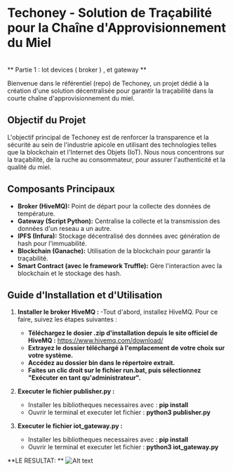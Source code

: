 # Techoney - Solution de Traçabilité pour la Chaîne d'Approvisionnement du Miel
<br>
** Partie 1 : Iot devices ( broker ) , et gateway **

Bienvenue dans le référentiel (repo) de Techoney, un projet dédié à la création d'une solution décentralisée pour garantir la traçabilité dans la courte chaîne d'approvisionnement du miel.

## Objectif du Projet

L'objectif principal de Techoney est de renforcer la transparence et la sécurité au sein de l'industrie apicole en utilisant des technologies telles que la blockchain et l'Internet des Objets (IoT). 
Nous nous concentrons sur la traçabilité, de la ruche au consommateur, pour assurer l'authenticité et la qualité du miel.

## Composants Principaux

- **Broker (HiveMQ):** Point de départ pour la collecte des données de température.
- **Gateway (Script Python):** Centralise la collecte et la transmission des données d'un reseau a un autre.
- **IPFS (Infura):** Stockage décentralisé des données avec génération de hash pour l'immuabilité.
- **Blockchain (Ganache):** Utilisation de la blockchain pour garantir la traçabilité.
- **Smart Contract (avec le framework Truffle):** Gère l'interaction avec la blockchain et le stockage des hash.

## Guide d'Installation et d'Utilisation

1. **Installer le broker HiveMQ :**
   -Tout d'abord, installez HiveMQ. Pour ce faire, suivez les étapes suivantes :
      - **Téléchargez le dosier .zip d'installation depuis le site officiel de HiveMQ :** https://www.hivemq.com/download/
      - **Extrayez le dossier téléchargé à l'emplacement de votre choix sur votre système.**
      - **Accédez au dossier bin dans le répertoire extrait.**
      - **Faites un clic droit sur le fichier run.bat, puis sélectionnez "Exécuter en tant qu'administrateur".**

2. **Executer le fichier publisher.py :**
      - Installer les bibliotheques necessaires avec : **pip install**
      - Ouvrir le terminal et executer let fichier : **python3 publisher.py**
        
3. **Executer le fichier iot_gateway.py :**
      - Installer les bibliotheques necessaires avec : **pip install**
      - Ouvrir le terminal et executer let fichier : **python3 iot_gateway.py**
        
**LE RESULTAT: **
![Alt text](C:/Users/asmab/Desktop/2024-02-11T11_54_11.PNG?raw=true "Title")
